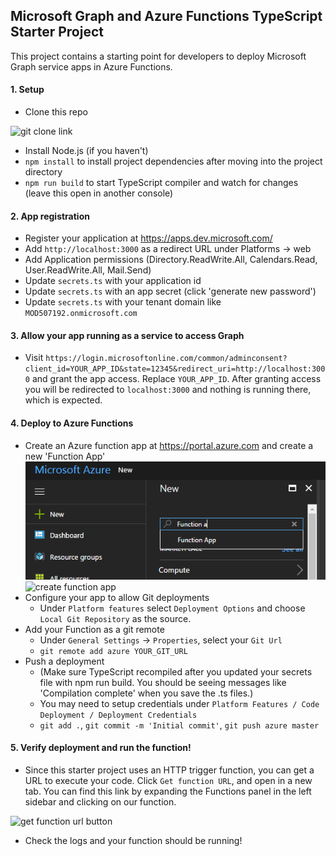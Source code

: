 ## Microsoft Graph and Azure Functions TypeScript Starter Project
This project contains a starting point for developers to deploy Microsoft Graph service apps in Azure Functions.

#### 1. Setup
* Clone this repo

![git clone link](screenshots/clone-link.PNG)
* Install Node.js (if you haven't)
* ```npm install``` to install project dependencies after moving into the project directory
* ``` npm run build ``` to start TypeScript compiler and watch for changes (leave this open in another console)

#### 2. App registration

* Register your application at https://apps.dev.microsoft.com/
* Add `http://localhost:3000` as a redirect URL under Platforms -> web
* Add Application permissions (Directory.ReadWrite.All, Calendars.Read, User.ReadWrite.All, Mail.Send)
* Update `secrets.ts` with your application id
* Update `secrets.ts` with an app secret (click 'generate new password')
* Update `secrets.ts` with your tenant domain like `MOD507192.onmicrosoft.com`

#### 3. Allow your app running as a service to access Graph

* Visit `https://login.microsoftonline.com/common/adminconsent?client_id=YOUR_APP_ID&state=12345&redirect_uri=http://localhost:3000` and grant the app access. Replace `YOUR_APP_ID`. After granting access you will be redirected to `localhost:3000` and nothing is running there, which is expected.

#### 4. Deploy to Azure Functions

* Create an Azure function app at https://portal.azure.com and create a new 'Function App'
![create function app by searching](screenshots/azure-function-search.png)
![create function app](screenshots/create-function-app.png)
* Configure your app to allow Git deployments
   * Under `Platform features` select `Deployment Options` and choose `Local Git Repository` as the source.
* Add your Function as a git remote
   * Under `General Settings` -> `Properties`, select your `Git Url`
   * `git remote add azure YOUR_GIT_URL`
* Push a deployment
  * (Make sure TypeScript recompiled after you updated your secrets file with npm run build. You should be seeing messages like 'Compilation complete' when you save the .ts files.)
  * You may need to setup credentials under `Platform Features / Code Deployment / Deployment Credentials`
  * `git add .`, `git commit -m 'Initial commit'`, `git push azure master` 

#### 5. Verify deployment and run the function!
* Since this starter project uses an HTTP trigger function, you can get a URL to execute your code. Click `Get function URL`, and open in a new tab. You can find this link by expanding the Functions panel in the left sidebar and clicking on our function.

![get function url button](screenshots/get-function-url.png)

* Check the logs and your function should be running!
